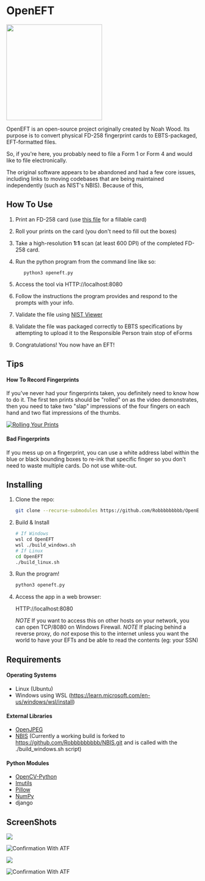 # OpenEFT

<img src="docs/imgs/blurred.png" width="250" />

OpenEFT is an open-source project originally created by Noah Wood. Its purpose is to convert physical FD-258 fingerprint cards to EBTS-packaged, EFT-formatted files.

So, if you're here, you probably need to file a Form 1 or Form 4 and would like to file electronically.

The original software appears to be abandoned and had a few core issues, including links to moving codebases that are being maintained independently (such as NIST's NBIS). Because of this, 

## How To Use

1. Print an FD-258 card (use <a href=fd-258-110120.pdf>this file</a> for a fillable card)

2. Roll your prints on the card (you don't need to fill out the boxes)

3. Take a high-resolution **1:1** scan (at least 600 DPI) of the completed FD-258 card.

4. Run the python program from the command line like so:

   ```
      python3 openeft.py
   ```

5. Access the tool via HTTP://localhost:8080

6. Follow the instructions the program provides and respond to the prompts with your info.

7. Validate the file using <a href="https://www.netxsolutions.co.uk/NISTViewer.aspx" target="_blank">NIST Viewer</a>

8. Validate the file was packaged correctly to EBTS specifications by attempting to upload it to the Responsible Person train stop of eForms

9. Congratulations! You now have an EFT!

## Tips

#### How To Record Fingerprints

If you've never had your fingerprints taken, you definitely need to know how to do it. The first ten prints should be "rolled" on as the video demonstrates, then you need to take two "slap" impressions of the four fingers on each hand and two flat impressions of the thumbs.

[![Rolling Your Prints](http://img.youtube.com/vi/47YLGj_yLVA/0.jpg)](//www.youtube.com/watch?v=47YLGj_yLVA "Fingerprinting Technique")

#### Bad Fingerprints

If you mess up on a fingerprint, you can use a white address label within the blue or black bounding boxes to re-ink that specific finger so you don't need to waste multiple cards. Do not use white-out.

## Installing

1. Clone the repo:

   ```sh
   git clone --recurse-submodules https://github.com/Robbbbbbbbb/OpenEFT.git
   ```

2. Build & Install

   ```sh
   # If Windows
   wsl cd OpenEFT
   wsl ./build_windows.sh
   # If Linux
   cd OpenEFT
   ./build_linux.sh
   ```

5. Run the program!

   ```bash
   python3 openeft.py

6. Access the app in a web browser:

   HTTP://localhost:8080

   *NOTE* If you want to access this on other hosts on your network, you can open TCP/8080 on Windows Firewall.
   *NOTE* If placing behind a reverse proxy, do _not_ expose this to the internet unless you want the world to have your EFTs and be able to read the contents (eg: your SSN)

## Requirements

#### Operating Systems

* Linux (Ubuntu)
* Windows using WSL (https://learn.microsoft.com/en-us/windows/wsl/install)

#### External Libraries

* [OpenJPEG](https://github.com/uclouvain/openjpeg)
* [NBIS](https://www.nist.gov/services-resources/software/nist-biometric-image-software-nbis) (Currently a working build is forked to https://github.com/Robbbbbbbbb/NBIS.git and is called with the ./build_windows.sh script)

#### Python Modules

* [OpenCV-Python](https://github.com/opencv/opencv-python)
* [Imutils](https://github.com/PyImageSearch/imutils)
* [Pillow](https://python-pillow.org/)
* [NumPy](https:://numpy.org)
* django

## ScreenShots

![](docs/imgs/openeft_gui.png)

![Confirmation With ATF](docs/imgs/personal.png)

![](docs/imgs/eft_files.png)



![Confirmation With ATF](docs/imgs/ITWORKS.png)
